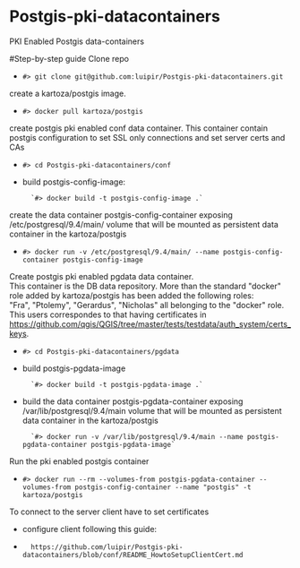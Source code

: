 # Postgis-pki-datacontainers
PKI Enabled Postgis data-containers

#Step-by-step guide
Clone repo
* `#> git clone git@github.com:luipir/Postgis-pki-datacontainers.git`

create a kartoza/postgis image.

* `#> docker pull kartoza/postgis`
 
create postgis pki enabled conf data container. This container contain postgis configuration to set SSL only connections and set server certs and CAs

* `#> cd Postgis-pki-datacontainers/conf`
* build postgis-config-image:

        `#> docker build -t postgis-config-image .`

create the data container postgis-config-container exposing /etc/postgresql/9.4/main/ volume that will be mounted as persistent data container in the kartoza/postgis

* `#> docker run -v /etc/postgresql/9.4/main/ --name postgis-config-container postgis-config-image`

Create postgis pki enabled pgdata data container.\
This container is the DB data repository. More than the standard "docker" role added by kartoza/postgis has been added the following roles:\
"Fra", "Ptolemy", "Gerardus", "Nicholas" all belonging to the "docker" role. This users correspondes to that having certificates in https://github.com/qgis/QGIS/tree/master/tests/testdata/auth_system/certs_keys.
* `#> cd Postgis-pki-datacontainers/pgdata`
* build postgis-pgdata-image

        `#> docker build -t postgis-pgdata-image .`
        
* build the data container postgis-pgdata-container exposing /var/lib/postgresql/9.4/main volume that will be mounted as persistent data container in the kartoza/postgis

        `#> docker run -v /var/lib/postgresql/9.4/main --name postgis-pgdata-container postgis-pgdata-image`

Run the pki enabled postgis container
* `#> docker run --rm --volumes-from postgis-pgdata-container --volumes-from postgis-config-container --name "postgis" -t kartoza/postgis`

To connect to the server client have to set certificates
* configure client following this guide:
* 
        https://github.com/luipir/Postgis-pki-datacontainers/blob/conf/README_HowtoSetupClientCert.md
